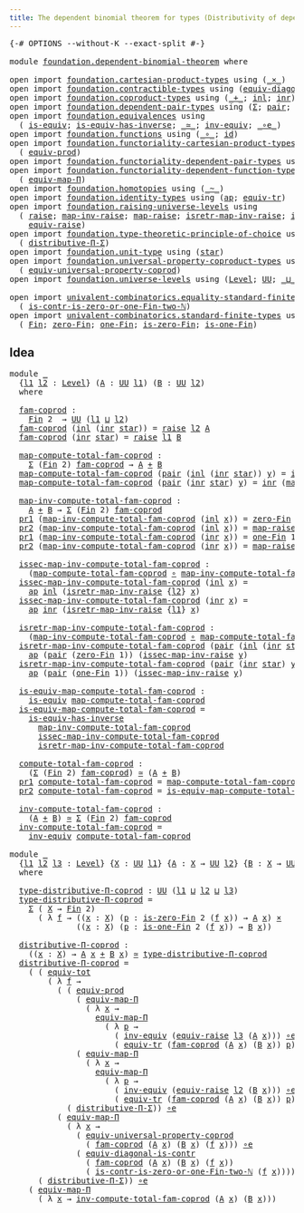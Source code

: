 ```yaml
---
title: The dependent binomial theorem for types (Distributivity of dependent function types over coproduct types)
---
```


<pre class="Agda"><a id="132" class="Symbol">{-#</a> <a id="136" class="Keyword">OPTIONS</a> <a id="144" class="Pragma">--without-K</a> <a id="156" class="Pragma">--exact-split</a> <a id="170" class="Symbol">#-}</a>

<a id="175" class="Keyword">module</a> <a id="182" href="foundation.dependent-binomial-theorem.html" class="Module">foundation.dependent-binomial-theorem</a> <a id="220" class="Keyword">where</a>

<a id="227" class="Keyword">open</a> <a id="232" class="Keyword">import</a> <a id="239" href="foundation.cartesian-product-types.html" class="Module">foundation.cartesian-product-types</a> <a id="274" class="Keyword">using</a> <a id="280" class="Symbol">(</a><a id="281" href="foundation-core.cartesian-product-types.html#590" class="Function Operator">_×_</a><a id="284" class="Symbol">)</a>
<a id="286" class="Keyword">open</a> <a id="291" class="Keyword">import</a> <a id="298" href="foundation.contractible-types.html" class="Module">foundation.contractible-types</a> <a id="328" class="Keyword">using</a> <a id="334" class="Symbol">(</a><a id="335" href="foundation.contractible-types.html#8430" class="Function">equiv-diagonal-is-contr</a><a id="358" class="Symbol">)</a>
<a id="360" class="Keyword">open</a> <a id="365" class="Keyword">import</a> <a id="372" href="foundation.coproduct-types.html" class="Module">foundation.coproduct-types</a> <a id="399" class="Keyword">using</a> <a id="405" class="Symbol">(</a><a id="406" href="foundation.coproduct-types.html#1182" class="Datatype Operator">_+_</a><a id="409" class="Symbol">;</a> <a id="411" href="foundation.coproduct-types.html#1250" class="InductiveConstructor">inl</a><a id="414" class="Symbol">;</a> <a id="416" href="foundation.coproduct-types.html#1268" class="InductiveConstructor">inr</a><a id="419" class="Symbol">)</a>
<a id="421" class="Keyword">open</a> <a id="426" class="Keyword">import</a> <a id="433" href="foundation.dependent-pair-types.html" class="Module">foundation.dependent-pair-types</a> <a id="465" class="Keyword">using</a> <a id="471" class="Symbol">(</a><a id="472" href="foundation-core.dependent-pair-types.html#515" class="Record">Σ</a><a id="473" class="Symbol">;</a> <a id="475" href="foundation-core.dependent-pair-types.html#588" class="InductiveConstructor">pair</a><a id="479" class="Symbol">;</a> <a id="481" href="foundation-core.dependent-pair-types.html#605" class="Field">pr1</a><a id="484" class="Symbol">;</a> <a id="486" href="foundation-core.dependent-pair-types.html#617" class="Field">pr2</a><a id="489" class="Symbol">)</a>
<a id="491" class="Keyword">open</a> <a id="496" class="Keyword">import</a> <a id="503" href="foundation.equivalences.html" class="Module">foundation.equivalences</a> <a id="527" class="Keyword">using</a>
  <a id="535" class="Symbol">(</a> <a id="537" href="foundation-core.equivalences.html#1556" class="Function">is-equiv</a><a id="545" class="Symbol">;</a> <a id="547" href="foundation-core.equivalences.html#3013" class="Function">is-equiv-has-inverse</a><a id="567" class="Symbol">;</a> <a id="569" href="foundation-core.equivalences.html#1621" class="Function Operator">_≃_</a><a id="572" class="Symbol">;</a> <a id="574" href="foundation-core.equivalences.html#5721" class="Function">inv-equiv</a><a id="583" class="Symbol">;</a> <a id="585" href="foundation-core.equivalences.html#7869" class="Function Operator">_∘e_</a><a id="589" class="Symbol">)</a>
<a id="591" class="Keyword">open</a> <a id="596" class="Keyword">import</a> <a id="603" href="foundation.functions.html" class="Module">foundation.functions</a> <a id="624" class="Keyword">using</a> <a id="630" class="Symbol">(</a><a id="631" href="foundation-core.functions.html#420" class="Function Operator">_∘_</a><a id="634" class="Symbol">;</a> <a id="636" href="foundation-core.functions.html#322" class="Function">id</a><a id="638" class="Symbol">)</a>
<a id="640" class="Keyword">open</a> <a id="645" class="Keyword">import</a> <a id="652" href="foundation.functoriality-cartesian-product-types.html" class="Module">foundation.functoriality-cartesian-product-types</a> <a id="701" class="Keyword">using</a>
  <a id="709" class="Symbol">(</a> <a id="711" href="foundation.functoriality-cartesian-product-types.html#3284" class="Function">equiv-prod</a><a id="721" class="Symbol">)</a>
<a id="723" class="Keyword">open</a> <a id="728" class="Keyword">import</a> <a id="735" href="foundation.functoriality-dependent-pair-types.html" class="Module">foundation.functoriality-dependent-pair-types</a> <a id="781" class="Keyword">using</a> <a id="787" class="Symbol">(</a><a id="788" href="foundation-core.functoriality-dependent-pair-types.html#6817" class="Function">equiv-tot</a><a id="797" class="Symbol">)</a>
<a id="799" class="Keyword">open</a> <a id="804" class="Keyword">import</a> <a id="811" href="foundation.functoriality-dependent-function-types.html" class="Module">foundation.functoriality-dependent-function-types</a> <a id="861" class="Keyword">using</a>
  <a id="869" class="Symbol">(</a> <a id="871" href="foundation-core.functoriality-dependent-function-types.html#2227" class="Function">equiv-map-Π</a><a id="882" class="Symbol">)</a>
<a id="884" class="Keyword">open</a> <a id="889" class="Keyword">import</a> <a id="896" href="foundation.homotopies.html" class="Module">foundation.homotopies</a> <a id="918" class="Keyword">using</a> <a id="924" class="Symbol">(</a><a id="925" href="foundation-core.homotopies.html#627" class="Function Operator">_~_</a><a id="928" class="Symbol">)</a>
<a id="930" class="Keyword">open</a> <a id="935" class="Keyword">import</a> <a id="942" href="foundation.identity-types.html" class="Module">foundation.identity-types</a> <a id="968" class="Keyword">using</a> <a id="974" class="Symbol">(</a><a id="975" href="foundation-core.identity-types.html#4003" class="Function">ap</a><a id="977" class="Symbol">;</a> <a id="979" href="foundation.identity-types.html#3828" class="Function">equiv-tr</a><a id="987" class="Symbol">)</a>
<a id="989" class="Keyword">open</a> <a id="994" class="Keyword">import</a> <a id="1001" href="foundation.raising-universe-levels.html" class="Module">foundation.raising-universe-levels</a> <a id="1036" class="Keyword">using</a>
  <a id="1044" class="Symbol">(</a> <a id="1046" href="foundation.raising-universe-levels.html#973" class="Datatype">raise</a><a id="1051" class="Symbol">;</a> <a id="1053" href="foundation.raising-universe-levels.html#1114" class="Function">map-inv-raise</a><a id="1066" class="Symbol">;</a> <a id="1068" href="foundation.raising-universe-levels.html#1038" class="InductiveConstructor">map-raise</a><a id="1077" class="Symbol">;</a> <a id="1079" href="foundation.raising-universe-levels.html#1282" class="Function">isretr-map-inv-raise</a><a id="1099" class="Symbol">;</a> <a id="1101" href="foundation.raising-universe-levels.html#1181" class="Function">issec-map-inv-raise</a><a id="1120" class="Symbol">;</a>
    <a id="1126" href="foundation.raising-universe-levels.html#1550" class="Function">equiv-raise</a><a id="1137" class="Symbol">)</a>
<a id="1139" class="Keyword">open</a> <a id="1144" class="Keyword">import</a> <a id="1151" href="foundation.type-theoretic-principle-of-choice.html" class="Module">foundation.type-theoretic-principle-of-choice</a> <a id="1197" class="Keyword">using</a>
  <a id="1205" class="Symbol">(</a> <a id="1207" href="foundation.type-theoretic-principle-of-choice.html#4367" class="Function">distributive-Π-Σ</a><a id="1223" class="Symbol">)</a>
<a id="1225" class="Keyword">open</a> <a id="1230" class="Keyword">import</a> <a id="1237" href="foundation.unit-type.html" class="Module">foundation.unit-type</a> <a id="1258" class="Keyword">using</a> <a id="1264" class="Symbol">(</a><a id="1265" href="foundation.unit-type.html#1108" class="InductiveConstructor">star</a><a id="1269" class="Symbol">)</a>
<a id="1271" class="Keyword">open</a> <a id="1276" class="Keyword">import</a> <a id="1283" href="foundation.universal-property-coproduct-types.html" class="Module">foundation.universal-property-coproduct-types</a> <a id="1329" class="Keyword">using</a>
  <a id="1337" class="Symbol">(</a> <a id="1339" href="foundation.universal-property-coproduct-types.html#2157" class="Function">equiv-universal-property-coprod</a><a id="1370" class="Symbol">)</a>
<a id="1372" class="Keyword">open</a> <a id="1377" class="Keyword">import</a> <a id="1384" href="foundation.universe-levels.html" class="Module">foundation.universe-levels</a> <a id="1411" class="Keyword">using</a> <a id="1417" class="Symbol">(</a><a id="1418" href="Agda.Primitive.html#597" class="Postulate">Level</a><a id="1423" class="Symbol">;</a> <a id="1425" href="foundation-core.universe-levels.html#235" class="Primitive">UU</a><a id="1427" class="Symbol">;</a> <a id="1429" href="Agda.Primitive.html#810" class="Primitive Operator">_⊔_</a><a id="1432" class="Symbol">)</a>

<a id="1435" class="Keyword">open</a> <a id="1440" class="Keyword">import</a> <a id="1447" href="univalent-combinatorics.equality-standard-finite-types.html" class="Module">univalent-combinatorics.equality-standard-finite-types</a> <a id="1502" class="Keyword">using</a>
  <a id="1510" class="Symbol">(</a> <a id="1512" href="univalent-combinatorics.equality-standard-finite-types.html#4416" class="Function">is-contr-is-zero-or-one-Fin-two-ℕ</a><a id="1545" class="Symbol">)</a>
<a id="1547" class="Keyword">open</a> <a id="1552" class="Keyword">import</a> <a id="1559" href="univalent-combinatorics.standard-finite-types.html" class="Module">univalent-combinatorics.standard-finite-types</a> <a id="1605" class="Keyword">using</a>
  <a id="1613" class="Symbol">(</a> <a id="1615" href="univalent-combinatorics.standard-finite-types.html#2393" class="Function">Fin</a><a id="1618" class="Symbol">;</a> <a id="1620" href="univalent-combinatorics.standard-finite-types.html#6792" class="Function">zero-Fin</a><a id="1628" class="Symbol">;</a> <a id="1630" href="univalent-combinatorics.standard-finite-types.html#8190" class="Function">one-Fin</a><a id="1637" class="Symbol">;</a> <a id="1639" href="univalent-combinatorics.standard-finite-types.html#6895" class="Function">is-zero-Fin</a><a id="1650" class="Symbol">;</a> <a id="1652" href="univalent-combinatorics.standard-finite-types.html#8271" class="Function">is-one-Fin</a><a id="1662" class="Symbol">)</a>
</pre>
## Idea

<pre class="Agda"><a id="1686" class="Keyword">module</a> <a id="1693" href="foundation.dependent-binomial-theorem.html#1693" class="Module">_</a>
  <a id="1697" class="Symbol">{</a><a id="1698" href="foundation.dependent-binomial-theorem.html#1698" class="Bound">l1</a> <a id="1701" href="foundation.dependent-binomial-theorem.html#1701" class="Bound">l2</a> <a id="1704" class="Symbol">:</a> <a id="1706" href="Agda.Primitive.html#597" class="Postulate">Level</a><a id="1711" class="Symbol">}</a> <a id="1713" class="Symbol">(</a><a id="1714" href="foundation.dependent-binomial-theorem.html#1714" class="Bound">A</a> <a id="1716" class="Symbol">:</a> <a id="1718" href="foundation-core.universe-levels.html#235" class="Primitive">UU</a> <a id="1721" href="foundation.dependent-binomial-theorem.html#1698" class="Bound">l1</a><a id="1723" class="Symbol">)</a> <a id="1725" class="Symbol">(</a><a id="1726" href="foundation.dependent-binomial-theorem.html#1726" class="Bound">B</a> <a id="1728" class="Symbol">:</a> <a id="1730" href="foundation-core.universe-levels.html#235" class="Primitive">UU</a> <a id="1733" href="foundation.dependent-binomial-theorem.html#1701" class="Bound">l2</a><a id="1735" class="Symbol">)</a>
  <a id="1739" class="Keyword">where</a>
  
  <a id="1750" href="foundation.dependent-binomial-theorem.html#1750" class="Function">fam-coprod</a> <a id="1761" class="Symbol">:</a>
    <a id="1767" href="univalent-combinatorics.standard-finite-types.html#2393" class="Function">Fin</a> <a id="1771" class="Number">2</a>  <a id="1774" class="Symbol">→</a> <a id="1776" href="foundation-core.universe-levels.html#235" class="Primitive">UU</a> <a id="1779" class="Symbol">(</a><a id="1780" href="foundation.dependent-binomial-theorem.html#1698" class="Bound">l1</a> <a id="1783" href="Agda.Primitive.html#810" class="Primitive Operator">⊔</a> <a id="1785" href="foundation.dependent-binomial-theorem.html#1701" class="Bound">l2</a><a id="1787" class="Symbol">)</a>
  <a id="1791" href="foundation.dependent-binomial-theorem.html#1750" class="Function">fam-coprod</a> <a id="1802" class="Symbol">(</a><a id="1803" href="foundation.coproduct-types.html#1250" class="InductiveConstructor">inl</a> <a id="1807" class="Symbol">(</a><a id="1808" href="foundation.coproduct-types.html#1268" class="InductiveConstructor">inr</a> <a id="1812" href="foundation.unit-type.html#1108" class="InductiveConstructor">star</a><a id="1816" class="Symbol">))</a> <a id="1819" class="Symbol">=</a> <a id="1821" href="foundation.raising-universe-levels.html#973" class="Datatype">raise</a> <a id="1827" href="foundation.dependent-binomial-theorem.html#1701" class="Bound">l2</a> <a id="1830" href="foundation.dependent-binomial-theorem.html#1714" class="Bound">A</a>
  <a id="1834" href="foundation.dependent-binomial-theorem.html#1750" class="Function">fam-coprod</a> <a id="1845" class="Symbol">(</a><a id="1846" href="foundation.coproduct-types.html#1268" class="InductiveConstructor">inr</a> <a id="1850" href="foundation.unit-type.html#1108" class="InductiveConstructor">star</a><a id="1854" class="Symbol">)</a> <a id="1856" class="Symbol">=</a> <a id="1858" href="foundation.raising-universe-levels.html#973" class="Datatype">raise</a> <a id="1864" href="foundation.dependent-binomial-theorem.html#1698" class="Bound">l1</a> <a id="1867" href="foundation.dependent-binomial-theorem.html#1726" class="Bound">B</a>
  
  <a id="1874" href="foundation.dependent-binomial-theorem.html#1874" class="Function">map-compute-total-fam-coprod</a> <a id="1903" class="Symbol">:</a>
    <a id="1909" href="foundation-core.dependent-pair-types.html#515" class="Record">Σ</a> <a id="1911" class="Symbol">(</a><a id="1912" href="univalent-combinatorics.standard-finite-types.html#2393" class="Function">Fin</a> <a id="1916" class="Number">2</a><a id="1917" class="Symbol">)</a> <a id="1919" href="foundation.dependent-binomial-theorem.html#1750" class="Function">fam-coprod</a> <a id="1930" class="Symbol">→</a> <a id="1932" href="foundation.dependent-binomial-theorem.html#1714" class="Bound">A</a> <a id="1934" href="foundation.coproduct-types.html#1182" class="Datatype Operator">+</a> <a id="1936" href="foundation.dependent-binomial-theorem.html#1726" class="Bound">B</a>
  <a id="1940" href="foundation.dependent-binomial-theorem.html#1874" class="Function">map-compute-total-fam-coprod</a> <a id="1969" class="Symbol">(</a><a id="1970" href="foundation-core.dependent-pair-types.html#588" class="InductiveConstructor">pair</a> <a id="1975" class="Symbol">(</a><a id="1976" href="foundation.coproduct-types.html#1250" class="InductiveConstructor">inl</a> <a id="1980" class="Symbol">(</a><a id="1981" href="foundation.coproduct-types.html#1268" class="InductiveConstructor">inr</a> <a id="1985" href="foundation.unit-type.html#1108" class="InductiveConstructor">star</a><a id="1989" class="Symbol">))</a> <a id="1992" href="foundation.dependent-binomial-theorem.html#1992" class="Bound">y</a><a id="1993" class="Symbol">)</a> <a id="1995" class="Symbol">=</a> <a id="1997" href="foundation.coproduct-types.html#1250" class="InductiveConstructor">inl</a> <a id="2001" class="Symbol">(</a><a id="2002" href="foundation.raising-universe-levels.html#1114" class="Function">map-inv-raise</a> <a id="2016" href="foundation.dependent-binomial-theorem.html#1992" class="Bound">y</a><a id="2017" class="Symbol">)</a>
  <a id="2021" href="foundation.dependent-binomial-theorem.html#1874" class="Function">map-compute-total-fam-coprod</a> <a id="2050" class="Symbol">(</a><a id="2051" href="foundation-core.dependent-pair-types.html#588" class="InductiveConstructor">pair</a> <a id="2056" class="Symbol">(</a><a id="2057" href="foundation.coproduct-types.html#1268" class="InductiveConstructor">inr</a> <a id="2061" href="foundation.unit-type.html#1108" class="InductiveConstructor">star</a><a id="2065" class="Symbol">)</a> <a id="2067" href="foundation.dependent-binomial-theorem.html#2067" class="Bound">y</a><a id="2068" class="Symbol">)</a> <a id="2070" class="Symbol">=</a> <a id="2072" href="foundation.coproduct-types.html#1268" class="InductiveConstructor">inr</a> <a id="2076" class="Symbol">(</a><a id="2077" href="foundation.raising-universe-levels.html#1114" class="Function">map-inv-raise</a> <a id="2091" href="foundation.dependent-binomial-theorem.html#2067" class="Bound">y</a><a id="2092" class="Symbol">)</a>

  <a id="2097" href="foundation.dependent-binomial-theorem.html#2097" class="Function">map-inv-compute-total-fam-coprod</a> <a id="2130" class="Symbol">:</a>
    <a id="2136" href="foundation.dependent-binomial-theorem.html#1714" class="Bound">A</a> <a id="2138" href="foundation.coproduct-types.html#1182" class="Datatype Operator">+</a> <a id="2140" href="foundation.dependent-binomial-theorem.html#1726" class="Bound">B</a> <a id="2142" class="Symbol">→</a> <a id="2144" href="foundation-core.dependent-pair-types.html#515" class="Record">Σ</a> <a id="2146" class="Symbol">(</a><a id="2147" href="univalent-combinatorics.standard-finite-types.html#2393" class="Function">Fin</a> <a id="2151" class="Number">2</a><a id="2152" class="Symbol">)</a> <a id="2154" href="foundation.dependent-binomial-theorem.html#1750" class="Function">fam-coprod</a>
  <a id="2167" href="foundation-core.dependent-pair-types.html#605" class="Field">pr1</a> <a id="2171" class="Symbol">(</a><a id="2172" href="foundation.dependent-binomial-theorem.html#2097" class="Function">map-inv-compute-total-fam-coprod</a> <a id="2205" class="Symbol">(</a><a id="2206" href="foundation.coproduct-types.html#1250" class="InductiveConstructor">inl</a> <a id="2210" href="foundation.dependent-binomial-theorem.html#2210" class="Bound">x</a><a id="2211" class="Symbol">))</a> <a id="2214" class="Symbol">=</a> <a id="2216" href="univalent-combinatorics.standard-finite-types.html#6792" class="Function">zero-Fin</a> <a id="2225" class="Number">1</a>
  <a id="2229" href="foundation-core.dependent-pair-types.html#617" class="Field">pr2</a> <a id="2233" class="Symbol">(</a><a id="2234" href="foundation.dependent-binomial-theorem.html#2097" class="Function">map-inv-compute-total-fam-coprod</a> <a id="2267" class="Symbol">(</a><a id="2268" href="foundation.coproduct-types.html#1250" class="InductiveConstructor">inl</a> <a id="2272" href="foundation.dependent-binomial-theorem.html#2272" class="Bound">x</a><a id="2273" class="Symbol">))</a> <a id="2276" class="Symbol">=</a> <a id="2278" href="foundation.raising-universe-levels.html#1038" class="InductiveConstructor">map-raise</a> <a id="2288" href="foundation.dependent-binomial-theorem.html#2272" class="Bound">x</a>
  <a id="2292" href="foundation-core.dependent-pair-types.html#605" class="Field">pr1</a> <a id="2296" class="Symbol">(</a><a id="2297" href="foundation.dependent-binomial-theorem.html#2097" class="Function">map-inv-compute-total-fam-coprod</a> <a id="2330" class="Symbol">(</a><a id="2331" href="foundation.coproduct-types.html#1268" class="InductiveConstructor">inr</a> <a id="2335" href="foundation.dependent-binomial-theorem.html#2335" class="Bound">x</a><a id="2336" class="Symbol">))</a> <a id="2339" class="Symbol">=</a> <a id="2341" href="univalent-combinatorics.standard-finite-types.html#8190" class="Function">one-Fin</a> <a id="2349" class="Number">1</a>
  <a id="2353" href="foundation-core.dependent-pair-types.html#617" class="Field">pr2</a> <a id="2357" class="Symbol">(</a><a id="2358" href="foundation.dependent-binomial-theorem.html#2097" class="Function">map-inv-compute-total-fam-coprod</a> <a id="2391" class="Symbol">(</a><a id="2392" href="foundation.coproduct-types.html#1268" class="InductiveConstructor">inr</a> <a id="2396" href="foundation.dependent-binomial-theorem.html#2396" class="Bound">x</a><a id="2397" class="Symbol">))</a> <a id="2400" class="Symbol">=</a> <a id="2402" href="foundation.raising-universe-levels.html#1038" class="InductiveConstructor">map-raise</a> <a id="2412" href="foundation.dependent-binomial-theorem.html#2396" class="Bound">x</a>

  <a id="2417" href="foundation.dependent-binomial-theorem.html#2417" class="Function">issec-map-inv-compute-total-fam-coprod</a> <a id="2456" class="Symbol">:</a>
    <a id="2462" class="Symbol">(</a><a id="2463" href="foundation.dependent-binomial-theorem.html#1874" class="Function">map-compute-total-fam-coprod</a> <a id="2492" href="foundation-core.functions.html#420" class="Function Operator">∘</a> <a id="2494" href="foundation.dependent-binomial-theorem.html#2097" class="Function">map-inv-compute-total-fam-coprod</a><a id="2526" class="Symbol">)</a> <a id="2528" href="foundation-core.homotopies.html#627" class="Function Operator">~</a> <a id="2530" href="foundation-core.functions.html#322" class="Function">id</a>
  <a id="2535" href="foundation.dependent-binomial-theorem.html#2417" class="Function">issec-map-inv-compute-total-fam-coprod</a> <a id="2574" class="Symbol">(</a><a id="2575" href="foundation.coproduct-types.html#1250" class="InductiveConstructor">inl</a> <a id="2579" href="foundation.dependent-binomial-theorem.html#2579" class="Bound">x</a><a id="2580" class="Symbol">)</a> <a id="2582" class="Symbol">=</a>
    <a id="2588" href="foundation-core.identity-types.html#4003" class="Function">ap</a> <a id="2591" href="foundation.coproduct-types.html#1250" class="InductiveConstructor">inl</a> <a id="2595" class="Symbol">(</a><a id="2596" href="foundation.raising-universe-levels.html#1282" class="Function">isretr-map-inv-raise</a> <a id="2617" class="Symbol">{</a><a id="2618" href="foundation.dependent-binomial-theorem.html#1701" class="Bound">l2</a><a id="2620" class="Symbol">}</a> <a id="2622" href="foundation.dependent-binomial-theorem.html#2579" class="Bound">x</a><a id="2623" class="Symbol">)</a>
  <a id="2627" href="foundation.dependent-binomial-theorem.html#2417" class="Function">issec-map-inv-compute-total-fam-coprod</a> <a id="2666" class="Symbol">(</a><a id="2667" href="foundation.coproduct-types.html#1268" class="InductiveConstructor">inr</a> <a id="2671" href="foundation.dependent-binomial-theorem.html#2671" class="Bound">x</a><a id="2672" class="Symbol">)</a> <a id="2674" class="Symbol">=</a>
    <a id="2680" href="foundation-core.identity-types.html#4003" class="Function">ap</a> <a id="2683" href="foundation.coproduct-types.html#1268" class="InductiveConstructor">inr</a> <a id="2687" class="Symbol">(</a><a id="2688" href="foundation.raising-universe-levels.html#1282" class="Function">isretr-map-inv-raise</a> <a id="2709" class="Symbol">{</a><a id="2710" href="foundation.dependent-binomial-theorem.html#1698" class="Bound">l1</a><a id="2712" class="Symbol">}</a> <a id="2714" href="foundation.dependent-binomial-theorem.html#2671" class="Bound">x</a><a id="2715" class="Symbol">)</a>

  <a id="2720" href="foundation.dependent-binomial-theorem.html#2720" class="Function">isretr-map-inv-compute-total-fam-coprod</a> <a id="2760" class="Symbol">:</a>
    <a id="2766" class="Symbol">(</a><a id="2767" href="foundation.dependent-binomial-theorem.html#2097" class="Function">map-inv-compute-total-fam-coprod</a> <a id="2800" href="foundation-core.functions.html#420" class="Function Operator">∘</a> <a id="2802" href="foundation.dependent-binomial-theorem.html#1874" class="Function">map-compute-total-fam-coprod</a><a id="2830" class="Symbol">)</a> <a id="2832" href="foundation-core.homotopies.html#627" class="Function Operator">~</a> <a id="2834" href="foundation-core.functions.html#322" class="Function">id</a>
  <a id="2839" href="foundation.dependent-binomial-theorem.html#2720" class="Function">isretr-map-inv-compute-total-fam-coprod</a> <a id="2879" class="Symbol">(</a><a id="2880" href="foundation-core.dependent-pair-types.html#588" class="InductiveConstructor">pair</a> <a id="2885" class="Symbol">(</a><a id="2886" href="foundation.coproduct-types.html#1250" class="InductiveConstructor">inl</a> <a id="2890" class="Symbol">(</a><a id="2891" href="foundation.coproduct-types.html#1268" class="InductiveConstructor">inr</a> <a id="2895" href="foundation.unit-type.html#1108" class="InductiveConstructor">star</a><a id="2899" class="Symbol">))</a> <a id="2902" href="foundation.dependent-binomial-theorem.html#2902" class="Bound">y</a><a id="2903" class="Symbol">)</a> <a id="2905" class="Symbol">=</a>
    <a id="2911" href="foundation-core.identity-types.html#4003" class="Function">ap</a> <a id="2914" class="Symbol">(</a><a id="2915" href="foundation-core.dependent-pair-types.html#588" class="InductiveConstructor">pair</a> <a id="2920" class="Symbol">(</a><a id="2921" href="univalent-combinatorics.standard-finite-types.html#6792" class="Function">zero-Fin</a> <a id="2930" class="Number">1</a><a id="2931" class="Symbol">))</a> <a id="2934" class="Symbol">(</a><a id="2935" href="foundation.raising-universe-levels.html#1181" class="Function">issec-map-inv-raise</a> <a id="2955" href="foundation.dependent-binomial-theorem.html#2902" class="Bound">y</a><a id="2956" class="Symbol">)</a>
  <a id="2960" href="foundation.dependent-binomial-theorem.html#2720" class="Function">isretr-map-inv-compute-total-fam-coprod</a> <a id="3000" class="Symbol">(</a><a id="3001" href="foundation-core.dependent-pair-types.html#588" class="InductiveConstructor">pair</a> <a id="3006" class="Symbol">(</a><a id="3007" href="foundation.coproduct-types.html#1268" class="InductiveConstructor">inr</a> <a id="3011" href="foundation.unit-type.html#1108" class="InductiveConstructor">star</a><a id="3015" class="Symbol">)</a> <a id="3017" href="foundation.dependent-binomial-theorem.html#3017" class="Bound">y</a><a id="3018" class="Symbol">)</a> <a id="3020" class="Symbol">=</a>
    <a id="3026" href="foundation-core.identity-types.html#4003" class="Function">ap</a> <a id="3029" class="Symbol">(</a><a id="3030" href="foundation-core.dependent-pair-types.html#588" class="InductiveConstructor">pair</a> <a id="3035" class="Symbol">(</a><a id="3036" href="univalent-combinatorics.standard-finite-types.html#8190" class="Function">one-Fin</a> <a id="3044" class="Number">1</a><a id="3045" class="Symbol">))</a> <a id="3048" class="Symbol">(</a><a id="3049" href="foundation.raising-universe-levels.html#1181" class="Function">issec-map-inv-raise</a> <a id="3069" href="foundation.dependent-binomial-theorem.html#3017" class="Bound">y</a><a id="3070" class="Symbol">)</a>

  <a id="3075" href="foundation.dependent-binomial-theorem.html#3075" class="Function">is-equiv-map-compute-total-fam-coprod</a> <a id="3113" class="Symbol">:</a>
    <a id="3119" href="foundation-core.equivalences.html#1556" class="Function">is-equiv</a> <a id="3128" href="foundation.dependent-binomial-theorem.html#1874" class="Function">map-compute-total-fam-coprod</a>
  <a id="3159" href="foundation.dependent-binomial-theorem.html#3075" class="Function">is-equiv-map-compute-total-fam-coprod</a> <a id="3197" class="Symbol">=</a>
    <a id="3203" href="foundation-core.equivalences.html#3013" class="Function">is-equiv-has-inverse</a>
      <a id="3230" href="foundation.dependent-binomial-theorem.html#2097" class="Function">map-inv-compute-total-fam-coprod</a>
      <a id="3269" href="foundation.dependent-binomial-theorem.html#2417" class="Function">issec-map-inv-compute-total-fam-coprod</a>
      <a id="3314" href="foundation.dependent-binomial-theorem.html#2720" class="Function">isretr-map-inv-compute-total-fam-coprod</a>
  
  <a id="3359" href="foundation.dependent-binomial-theorem.html#3359" class="Function">compute-total-fam-coprod</a> <a id="3384" class="Symbol">:</a>
    <a id="3390" class="Symbol">(</a><a id="3391" href="foundation-core.dependent-pair-types.html#515" class="Record">Σ</a> <a id="3393" class="Symbol">(</a><a id="3394" href="univalent-combinatorics.standard-finite-types.html#2393" class="Function">Fin</a> <a id="3398" class="Number">2</a><a id="3399" class="Symbol">)</a> <a id="3401" href="foundation.dependent-binomial-theorem.html#1750" class="Function">fam-coprod</a><a id="3411" class="Symbol">)</a> <a id="3413" href="foundation-core.equivalences.html#1621" class="Function Operator">≃</a> <a id="3415" class="Symbol">(</a><a id="3416" href="foundation.dependent-binomial-theorem.html#1714" class="Bound">A</a> <a id="3418" href="foundation.coproduct-types.html#1182" class="Datatype Operator">+</a> <a id="3420" href="foundation.dependent-binomial-theorem.html#1726" class="Bound">B</a><a id="3421" class="Symbol">)</a>
  <a id="3425" href="foundation-core.dependent-pair-types.html#605" class="Field">pr1</a> <a id="3429" href="foundation.dependent-binomial-theorem.html#3359" class="Function">compute-total-fam-coprod</a> <a id="3454" class="Symbol">=</a> <a id="3456" href="foundation.dependent-binomial-theorem.html#1874" class="Function">map-compute-total-fam-coprod</a>
  <a id="3487" href="foundation-core.dependent-pair-types.html#617" class="Field">pr2</a> <a id="3491" href="foundation.dependent-binomial-theorem.html#3359" class="Function">compute-total-fam-coprod</a> <a id="3516" class="Symbol">=</a> <a id="3518" href="foundation.dependent-binomial-theorem.html#3075" class="Function">is-equiv-map-compute-total-fam-coprod</a>

  <a id="3559" href="foundation.dependent-binomial-theorem.html#3559" class="Function">inv-compute-total-fam-coprod</a> <a id="3588" class="Symbol">:</a>
    <a id="3594" class="Symbol">(</a><a id="3595" href="foundation.dependent-binomial-theorem.html#1714" class="Bound">A</a> <a id="3597" href="foundation.coproduct-types.html#1182" class="Datatype Operator">+</a> <a id="3599" href="foundation.dependent-binomial-theorem.html#1726" class="Bound">B</a><a id="3600" class="Symbol">)</a> <a id="3602" href="foundation-core.equivalences.html#1621" class="Function Operator">≃</a> <a id="3604" href="foundation-core.dependent-pair-types.html#515" class="Record">Σ</a> <a id="3606" class="Symbol">(</a><a id="3607" href="univalent-combinatorics.standard-finite-types.html#2393" class="Function">Fin</a> <a id="3611" class="Number">2</a><a id="3612" class="Symbol">)</a> <a id="3614" href="foundation.dependent-binomial-theorem.html#1750" class="Function">fam-coprod</a>
  <a id="3627" href="foundation.dependent-binomial-theorem.html#3559" class="Function">inv-compute-total-fam-coprod</a> <a id="3656" class="Symbol">=</a>
    <a id="3662" href="foundation-core.equivalences.html#5721" class="Function">inv-equiv</a> <a id="3672" href="foundation.dependent-binomial-theorem.html#3359" class="Function">compute-total-fam-coprod</a>
  
<a id="3700" class="Keyword">module</a> <a id="3707" href="foundation.dependent-binomial-theorem.html#3707" class="Module">_</a>
  <a id="3711" class="Symbol">{</a><a id="3712" href="foundation.dependent-binomial-theorem.html#3712" class="Bound">l1</a> <a id="3715" href="foundation.dependent-binomial-theorem.html#3715" class="Bound">l2</a> <a id="3718" href="foundation.dependent-binomial-theorem.html#3718" class="Bound">l3</a> <a id="3721" class="Symbol">:</a> <a id="3723" href="Agda.Primitive.html#597" class="Postulate">Level</a><a id="3728" class="Symbol">}</a> <a id="3730" class="Symbol">{</a><a id="3731" href="foundation.dependent-binomial-theorem.html#3731" class="Bound">X</a> <a id="3733" class="Symbol">:</a> <a id="3735" href="foundation-core.universe-levels.html#235" class="Primitive">UU</a> <a id="3738" href="foundation.dependent-binomial-theorem.html#3712" class="Bound">l1</a><a id="3740" class="Symbol">}</a> <a id="3742" class="Symbol">{</a><a id="3743" href="foundation.dependent-binomial-theorem.html#3743" class="Bound">A</a> <a id="3745" class="Symbol">:</a> <a id="3747" href="foundation.dependent-binomial-theorem.html#3731" class="Bound">X</a> <a id="3749" class="Symbol">→</a> <a id="3751" href="foundation-core.universe-levels.html#235" class="Primitive">UU</a> <a id="3754" href="foundation.dependent-binomial-theorem.html#3715" class="Bound">l2</a><a id="3756" class="Symbol">}</a> <a id="3758" class="Symbol">{</a><a id="3759" href="foundation.dependent-binomial-theorem.html#3759" class="Bound">B</a> <a id="3761" class="Symbol">:</a> <a id="3763" href="foundation.dependent-binomial-theorem.html#3731" class="Bound">X</a> <a id="3765" class="Symbol">→</a> <a id="3767" href="foundation-core.universe-levels.html#235" class="Primitive">UU</a> <a id="3770" href="foundation.dependent-binomial-theorem.html#3718" class="Bound">l3</a><a id="3772" class="Symbol">}</a>
  <a id="3776" class="Keyword">where</a>

  <a id="3785" href="foundation.dependent-binomial-theorem.html#3785" class="Function">type-distributive-Π-coprod</a> <a id="3812" class="Symbol">:</a> <a id="3814" href="foundation-core.universe-levels.html#235" class="Primitive">UU</a> <a id="3817" class="Symbol">(</a><a id="3818" href="foundation.dependent-binomial-theorem.html#3712" class="Bound">l1</a> <a id="3821" href="Agda.Primitive.html#810" class="Primitive Operator">⊔</a> <a id="3823" href="foundation.dependent-binomial-theorem.html#3715" class="Bound">l2</a> <a id="3826" href="Agda.Primitive.html#810" class="Primitive Operator">⊔</a> <a id="3828" href="foundation.dependent-binomial-theorem.html#3718" class="Bound">l3</a><a id="3830" class="Symbol">)</a>
  <a id="3834" href="foundation.dependent-binomial-theorem.html#3785" class="Function">type-distributive-Π-coprod</a> <a id="3861" class="Symbol">=</a>
    <a id="3867" href="foundation-core.dependent-pair-types.html#515" class="Record">Σ</a> <a id="3869" class="Symbol">(</a> <a id="3871" href="foundation.dependent-binomial-theorem.html#3731" class="Bound">X</a> <a id="3873" class="Symbol">→</a> <a id="3875" href="univalent-combinatorics.standard-finite-types.html#2393" class="Function">Fin</a> <a id="3879" class="Number">2</a><a id="3880" class="Symbol">)</a>
      <a id="3888" class="Symbol">(</a> <a id="3890" class="Symbol">λ</a> <a id="3892" href="foundation.dependent-binomial-theorem.html#3892" class="Bound">f</a> <a id="3894" class="Symbol">→</a> <a id="3896" class="Symbol">((</a><a id="3898" href="foundation.dependent-binomial-theorem.html#3898" class="Bound">x</a> <a id="3900" class="Symbol">:</a> <a id="3902" href="foundation.dependent-binomial-theorem.html#3731" class="Bound">X</a><a id="3903" class="Symbol">)</a> <a id="3905" class="Symbol">(</a><a id="3906" href="foundation.dependent-binomial-theorem.html#3906" class="Bound">p</a> <a id="3908" class="Symbol">:</a> <a id="3910" href="univalent-combinatorics.standard-finite-types.html#6895" class="Function">is-zero-Fin</a> <a id="3922" class="Number">2</a> <a id="3924" class="Symbol">(</a><a id="3925" href="foundation.dependent-binomial-theorem.html#3892" class="Bound">f</a> <a id="3927" href="foundation.dependent-binomial-theorem.html#3898" class="Bound">x</a><a id="3928" class="Symbol">))</a> <a id="3931" class="Symbol">→</a> <a id="3933" href="foundation.dependent-binomial-theorem.html#3743" class="Bound">A</a> <a id="3935" href="foundation.dependent-binomial-theorem.html#3898" class="Bound">x</a><a id="3936" class="Symbol">)</a> <a id="3938" href="foundation-core.cartesian-product-types.html#590" class="Function Operator">×</a>
              <a id="3954" class="Symbol">((</a><a id="3956" href="foundation.dependent-binomial-theorem.html#3956" class="Bound">x</a> <a id="3958" class="Symbol">:</a> <a id="3960" href="foundation.dependent-binomial-theorem.html#3731" class="Bound">X</a><a id="3961" class="Symbol">)</a> <a id="3963" class="Symbol">(</a><a id="3964" href="foundation.dependent-binomial-theorem.html#3964" class="Bound">p</a> <a id="3966" class="Symbol">:</a> <a id="3968" href="univalent-combinatorics.standard-finite-types.html#8271" class="Function">is-one-Fin</a> <a id="3979" class="Number">2</a> <a id="3981" class="Symbol">(</a><a id="3982" href="foundation.dependent-binomial-theorem.html#3892" class="Bound">f</a> <a id="3984" href="foundation.dependent-binomial-theorem.html#3956" class="Bound">x</a><a id="3985" class="Symbol">))</a> <a id="3988" class="Symbol">→</a> <a id="3990" href="foundation.dependent-binomial-theorem.html#3759" class="Bound">B</a> <a id="3992" href="foundation.dependent-binomial-theorem.html#3956" class="Bound">x</a><a id="3993" class="Symbol">))</a>

  <a id="3999" href="foundation.dependent-binomial-theorem.html#3999" class="Function">distributive-Π-coprod</a> <a id="4021" class="Symbol">:</a>
    <a id="4027" class="Symbol">((</a><a id="4029" href="foundation.dependent-binomial-theorem.html#4029" class="Bound">x</a> <a id="4031" class="Symbol">:</a> <a id="4033" href="foundation.dependent-binomial-theorem.html#3731" class="Bound">X</a><a id="4034" class="Symbol">)</a> <a id="4036" class="Symbol">→</a> <a id="4038" href="foundation.dependent-binomial-theorem.html#3743" class="Bound">A</a> <a id="4040" href="foundation.dependent-binomial-theorem.html#4029" class="Bound">x</a> <a id="4042" href="foundation.coproduct-types.html#1182" class="Datatype Operator">+</a> <a id="4044" href="foundation.dependent-binomial-theorem.html#3759" class="Bound">B</a> <a id="4046" href="foundation.dependent-binomial-theorem.html#4029" class="Bound">x</a><a id="4047" class="Symbol">)</a> <a id="4049" href="foundation-core.equivalences.html#1621" class="Function Operator">≃</a> <a id="4051" href="foundation.dependent-binomial-theorem.html#3785" class="Function">type-distributive-Π-coprod</a>
  <a id="4080" href="foundation.dependent-binomial-theorem.html#3999" class="Function">distributive-Π-coprod</a> <a id="4102" class="Symbol">=</a>
    <a id="4108" class="Symbol">(</a> <a id="4110" class="Symbol">(</a> <a id="4112" href="foundation-core.functoriality-dependent-pair-types.html#6817" class="Function">equiv-tot</a>
        <a id="4130" class="Symbol">(</a> <a id="4132" class="Symbol">λ</a> <a id="4134" href="foundation.dependent-binomial-theorem.html#4134" class="Bound">f</a> <a id="4136" class="Symbol">→</a>
          <a id="4148" class="Symbol">(</a> <a id="4150" class="Symbol">(</a> <a id="4152" href="foundation.functoriality-cartesian-product-types.html#3284" class="Function">equiv-prod</a>
              <a id="4177" class="Symbol">(</a> <a id="4179" href="foundation-core.functoriality-dependent-function-types.html#2227" class="Function">equiv-map-Π</a>
                <a id="4207" class="Symbol">(</a> <a id="4209" class="Symbol">λ</a> <a id="4211" href="foundation.dependent-binomial-theorem.html#4211" class="Bound">x</a> <a id="4213" class="Symbol">→</a>
                  <a id="4233" href="foundation-core.functoriality-dependent-function-types.html#2227" class="Function">equiv-map-Π</a>
                    <a id="4265" class="Symbol">(</a> <a id="4267" class="Symbol">λ</a> <a id="4269" href="foundation.dependent-binomial-theorem.html#4269" class="Bound">p</a> <a id="4271" class="Symbol">→</a>
                      <a id="4295" class="Symbol">(</a> <a id="4297" href="foundation-core.equivalences.html#5721" class="Function">inv-equiv</a> <a id="4307" class="Symbol">(</a><a id="4308" href="foundation.raising-universe-levels.html#1550" class="Function">equiv-raise</a> <a id="4320" href="foundation.dependent-binomial-theorem.html#3718" class="Bound">l3</a> <a id="4323" class="Symbol">(</a><a id="4324" href="foundation.dependent-binomial-theorem.html#3743" class="Bound">A</a> <a id="4326" href="foundation.dependent-binomial-theorem.html#4211" class="Bound">x</a><a id="4327" class="Symbol">)))</a> <a id="4331" href="foundation-core.equivalences.html#7869" class="Function Operator">∘e</a>
                      <a id="4356" class="Symbol">(</a> <a id="4358" href="foundation.identity-types.html#3828" class="Function">equiv-tr</a> <a id="4367" class="Symbol">(</a><a id="4368" href="foundation.dependent-binomial-theorem.html#1750" class="Function">fam-coprod</a> <a id="4379" class="Symbol">(</a><a id="4380" href="foundation.dependent-binomial-theorem.html#3743" class="Bound">A</a> <a id="4382" href="foundation.dependent-binomial-theorem.html#4211" class="Bound">x</a><a id="4383" class="Symbol">)</a> <a id="4385" class="Symbol">(</a><a id="4386" href="foundation.dependent-binomial-theorem.html#3759" class="Bound">B</a> <a id="4388" href="foundation.dependent-binomial-theorem.html#4211" class="Bound">x</a><a id="4389" class="Symbol">))</a> <a id="4392" href="foundation.dependent-binomial-theorem.html#4269" class="Bound">p</a><a id="4393" class="Symbol">))))</a>
              <a id="4412" class="Symbol">(</a> <a id="4414" href="foundation-core.functoriality-dependent-function-types.html#2227" class="Function">equiv-map-Π</a>
                <a id="4442" class="Symbol">(</a> <a id="4444" class="Symbol">λ</a> <a id="4446" href="foundation.dependent-binomial-theorem.html#4446" class="Bound">x</a> <a id="4448" class="Symbol">→</a>
                  <a id="4468" href="foundation-core.functoriality-dependent-function-types.html#2227" class="Function">equiv-map-Π</a>
                    <a id="4500" class="Symbol">(</a> <a id="4502" class="Symbol">λ</a> <a id="4504" href="foundation.dependent-binomial-theorem.html#4504" class="Bound">p</a> <a id="4506" class="Symbol">→</a>
                      <a id="4530" class="Symbol">(</a> <a id="4532" href="foundation-core.equivalences.html#5721" class="Function">inv-equiv</a> <a id="4542" class="Symbol">(</a><a id="4543" href="foundation.raising-universe-levels.html#1550" class="Function">equiv-raise</a> <a id="4555" href="foundation.dependent-binomial-theorem.html#3715" class="Bound">l2</a> <a id="4558" class="Symbol">(</a><a id="4559" href="foundation.dependent-binomial-theorem.html#3759" class="Bound">B</a> <a id="4561" href="foundation.dependent-binomial-theorem.html#4446" class="Bound">x</a><a id="4562" class="Symbol">)))</a> <a id="4566" href="foundation-core.equivalences.html#7869" class="Function Operator">∘e</a>
                      <a id="4591" class="Symbol">(</a> <a id="4593" href="foundation.identity-types.html#3828" class="Function">equiv-tr</a> <a id="4602" class="Symbol">(</a><a id="4603" href="foundation.dependent-binomial-theorem.html#1750" class="Function">fam-coprod</a> <a id="4614" class="Symbol">(</a><a id="4615" href="foundation.dependent-binomial-theorem.html#3743" class="Bound">A</a> <a id="4617" href="foundation.dependent-binomial-theorem.html#4446" class="Bound">x</a><a id="4618" class="Symbol">)</a> <a id="4620" class="Symbol">(</a><a id="4621" href="foundation.dependent-binomial-theorem.html#3759" class="Bound">B</a> <a id="4623" href="foundation.dependent-binomial-theorem.html#4446" class="Bound">x</a><a id="4624" class="Symbol">))</a> <a id="4627" href="foundation.dependent-binomial-theorem.html#4504" class="Bound">p</a><a id="4628" class="Symbol">)))))</a> <a id="4634" href="foundation-core.equivalences.html#7869" class="Function Operator">∘e</a>
            <a id="4649" class="Symbol">(</a> <a id="4651" href="foundation.type-theoretic-principle-of-choice.html#4367" class="Function">distributive-Π-Σ</a><a id="4667" class="Symbol">))</a> <a id="4670" href="foundation-core.equivalences.html#7869" class="Function Operator">∘e</a>
          <a id="4683" class="Symbol">(</a> <a id="4685" href="foundation-core.functoriality-dependent-function-types.html#2227" class="Function">equiv-map-Π</a>
            <a id="4709" class="Symbol">(</a> <a id="4711" class="Symbol">λ</a> <a id="4713" href="foundation.dependent-binomial-theorem.html#4713" class="Bound">x</a> <a id="4715" class="Symbol">→</a>
              <a id="4731" class="Symbol">(</a> <a id="4733" href="foundation.universal-property-coproduct-types.html#2157" class="Function">equiv-universal-property-coprod</a>
                <a id="4781" class="Symbol">(</a> <a id="4783" href="foundation.dependent-binomial-theorem.html#1750" class="Function">fam-coprod</a> <a id="4794" class="Symbol">(</a><a id="4795" href="foundation.dependent-binomial-theorem.html#3743" class="Bound">A</a> <a id="4797" href="foundation.dependent-binomial-theorem.html#4713" class="Bound">x</a><a id="4798" class="Symbol">)</a> <a id="4800" class="Symbol">(</a><a id="4801" href="foundation.dependent-binomial-theorem.html#3759" class="Bound">B</a> <a id="4803" href="foundation.dependent-binomial-theorem.html#4713" class="Bound">x</a><a id="4804" class="Symbol">)</a> <a id="4806" class="Symbol">(</a><a id="4807" href="foundation.dependent-binomial-theorem.html#4134" class="Bound">f</a> <a id="4809" href="foundation.dependent-binomial-theorem.html#4713" class="Bound">x</a><a id="4810" class="Symbol">)))</a> <a id="4814" href="foundation-core.equivalences.html#7869" class="Function Operator">∘e</a>
              <a id="4831" class="Symbol">(</a> <a id="4833" href="foundation.contractible-types.html#8430" class="Function">equiv-diagonal-is-contr</a>
                <a id="4873" class="Symbol">(</a> <a id="4875" href="foundation.dependent-binomial-theorem.html#1750" class="Function">fam-coprod</a> <a id="4886" class="Symbol">(</a><a id="4887" href="foundation.dependent-binomial-theorem.html#3743" class="Bound">A</a> <a id="4889" href="foundation.dependent-binomial-theorem.html#4713" class="Bound">x</a><a id="4890" class="Symbol">)</a> <a id="4892" class="Symbol">(</a><a id="4893" href="foundation.dependent-binomial-theorem.html#3759" class="Bound">B</a> <a id="4895" href="foundation.dependent-binomial-theorem.html#4713" class="Bound">x</a><a id="4896" class="Symbol">)</a> <a id="4898" class="Symbol">(</a><a id="4899" href="foundation.dependent-binomial-theorem.html#4134" class="Bound">f</a> <a id="4901" href="foundation.dependent-binomial-theorem.html#4713" class="Bound">x</a><a id="4902" class="Symbol">))</a>
                <a id="4921" class="Symbol">(</a> <a id="4923" href="univalent-combinatorics.equality-standard-finite-types.html#4416" class="Function">is-contr-is-zero-or-one-Fin-two-ℕ</a> <a id="4957" class="Symbol">(</a><a id="4958" href="foundation.dependent-binomial-theorem.html#4134" class="Bound">f</a> <a id="4960" href="foundation.dependent-binomial-theorem.html#4713" class="Bound">x</a><a id="4961" class="Symbol">)))))))</a> <a id="4969" href="foundation-core.equivalences.html#7869" class="Function Operator">∘e</a>
      <a id="4978" class="Symbol">(</a> <a id="4980" href="foundation.type-theoretic-principle-of-choice.html#4367" class="Function">distributive-Π-Σ</a><a id="4996" class="Symbol">))</a> <a id="4999" href="foundation-core.equivalences.html#7869" class="Function Operator">∘e</a>
    <a id="5006" class="Symbol">(</a> <a id="5008" href="foundation-core.functoriality-dependent-function-types.html#2227" class="Function">equiv-map-Π</a>
      <a id="5026" class="Symbol">(</a> <a id="5028" class="Symbol">λ</a> <a id="5030" href="foundation.dependent-binomial-theorem.html#5030" class="Bound">x</a> <a id="5032" class="Symbol">→</a> <a id="5034" href="foundation.dependent-binomial-theorem.html#3559" class="Function">inv-compute-total-fam-coprod</a> <a id="5063" class="Symbol">(</a><a id="5064" href="foundation.dependent-binomial-theorem.html#3743" class="Bound">A</a> <a id="5066" href="foundation.dependent-binomial-theorem.html#5030" class="Bound">x</a><a id="5067" class="Symbol">)</a> <a id="5069" class="Symbol">(</a><a id="5070" href="foundation.dependent-binomial-theorem.html#3759" class="Bound">B</a> <a id="5072" href="foundation.dependent-binomial-theorem.html#5030" class="Bound">x</a><a id="5073" class="Symbol">)))</a>
</pre>  
